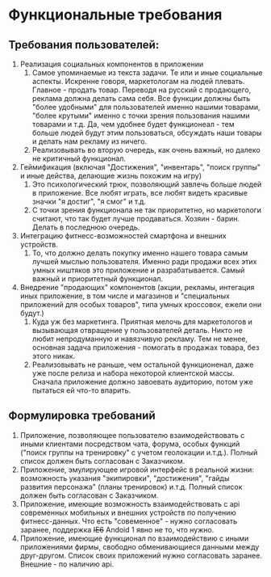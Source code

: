 # Функциональные требования
## Требования пользователей:
1. Реализация социальных компонентов в приложении
    1. Самое упоминаемые из текста задачи. Те или и иные социальные аспекты. Искренне говоря, маркетологам на людей плевать. Главное - продать товар. Переводя на русский с продающего, реклама должна делать сама себя. Все функции должны быть "более удобными" для пользователей именно нашими товарами, "более крутыми" именно с точки зрения пользования нашими товарами и т.д. Да, чем удобнее будет функционеал - тем больше людей будут этим пользоваться, обсуждать наши товары и делать нам рекламу из ничего. 
    2. Реализовывать во вторую очередь, как очень важный, но далеко не критичный функционал.
2. Геймификация (включая "Достижения", "инвентарь", "поиск группы" и иные действа, делающие жизнь похожим на игру)
    1. Это психологический трюк, позволяющий завлечь больше людей в приложение. Все любят играть, все любят видеть красивые значки "я достиг", "я смог" и т.д.
    2. С точки зрения функционала не так приоритетно, но маркетологи считают, что так будет лучше продаваться. Хозяин - барин. Делать в последнюю очередь.
3. Интеграцию фитнесс-возможностей смартфона и внешних устройств.
    1. То, что должно делать покупку именно нашего товара самым лучшей мыслью пользователя. Именно ради продажи всех этих умных ништяков это приложение и разрабатывается. Самый важный и приоритетный функционал.
4. Внедрение "продающих" компонентов (акции, рекламы, интегация иных приложение, в том числе и магазинов и "специальных приложений для особых товаров", типа умных кроссовок, ежели они будут.)
    1. Куда уж без маркетинга. Приятная мелочь для маркетологов и вызывающая отвращение у пользователей деталь. Никто не любит непродуманную и навязчивую рекламу. Тем не менее, основная задача приложения - помогать в продажах товара, без этого никак.
    2. Реализовывать не раньше, чем остальной функционенал, даже уже после релиза и набора некоторой клиентской массы. Сначала приложение должно завоевать аудиторию, потом уже пытаться ей что-то впарить.

## Формулировка требований
1. Приложение, позволяющее пользователю взаимодействовать с иными клиентами посредством чата, форума, особых функций ("поиск группы на тренировку" с учетом геолокации и.т.д.). Полный список должен быть согласован с Заказчиком.
2. Приложение, эмулирующее игровой интерфейс в реальной жизни: возможность указания "экипировки", "достижения", "гайды развития персонажа" (планы тренировок) и.т.д. Полный список должен быть согласован с Заказчиком. 
3. Приложение, имеющие возможность взаимодействовать с api современных мобильных и внешних устройств по получению фитнесс-данных. Что есть "совеменное" - нужно согласовать заранее, поддержка ~~IE6~~ Andoid 1 явно не то, что нужно.
4. Приложение, имеющие функционал по взаимодействию с иными приложениями фирмы, свободно обменивающиеся данными между друг-другом. Список своих приложений нужно согласовать заранее. Внешние - по наличию api. 
